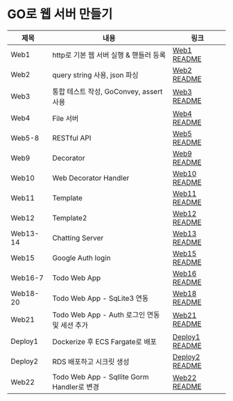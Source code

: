 # GO로 웹 서버 만들기

| 제목       | 내용                                      | 링크                                                                                       |
|----------|-----------------------------------------|------------------------------------------------------------------------------------------|
| Web1     | http로 기본 웹 서버 실행 & 핸들러 등록               | [Web1 README](https://github.com/Mingadinga/go-webserver/blob/main/web1/README.md)       |
| Web2     | query string 사용, json 파싱                | [Web2 README](https://github.com/Mingadinga/go-webserver/blob/main/web2/README.md)       |
| Web3     | 통합 테스트 작성, GoConvey, assert 사용          | [Web3 README](https://github.com/Mingadinga/go-webserver/blob/main/web3/README.md)       |
| Web4     | File 서버                                 | [Web4 README](https://github.com/Mingadinga/go-webserver/blob/main/web4/README.md)       |
| Web5-8   | RESTful API                             | [Web5 README](https://github.com/Mingadinga/go-webserver/blob/main/web5/README.md)       |
| Web9     | Decorator                               | [Web9 README](https://github.com/Mingadinga/go-webserver/blob/main/web9/README.md)       |
| Web10    | Web Decorator Handler                   | [Web10 README](https://github.com/Mingadinga/go-webserver/blob/main/web10/README.md)     |
| Web11    | Template                                | [Web11 README](https://github.com/Mingadinga/go-webserver/blob/main/web11/README.md)     |
| Web12    | Template2                               | [Web12 README](https://github.com/Mingadinga/go-webserver/blob/main/web12/README.md)     |
| Web13-14 | Chatting Server                         | [Web13 README](https://github.com/Mingadinga/go-webserver/blob/main/web13/README.md)     |
| Web15    | Google Auth login                       | [Web15 README](https://github.com/Mingadinga/go-webserver/blob/main/web15/README.md)     |
| Web16-7  | Todo Web App                            | [Web16 README](https://github.com/Mingadinga/go-webserver/blob/main/web16/README.md)     |
| Web18-20 | Todo Web App - SqLite3 연동               | [Web18 README](https://github.com/Mingadinga/go-webserver/blob/main/web18/README.md)     |
| Web21    | Todo Web App - Auth 로그인 연동 및 세션 추가      | [Web21 README](https://github.com/Mingadinga/go-webserver/blob/main/web21/README.md)     |
| Deploy1  | Dockerize 후 ECS Fargate로 배포             | [Deploy1 README](https://github.com/Mingadinga/go-webserver/blob/main/Deploy1/README.md) |
| Deploy2  | RDS 배포하고 시크릿 생성                         | [Deploy2 README](https://github.com/Mingadinga/go-webserver/blob/main/Deploy2/README.md) |
| Web22    | Todo Web App - Sqllite Gorm Handler로 변경 | [Web22 README](https://github.com/Mingadinga/go-webserver/blob/main/web22/README.md)     |
